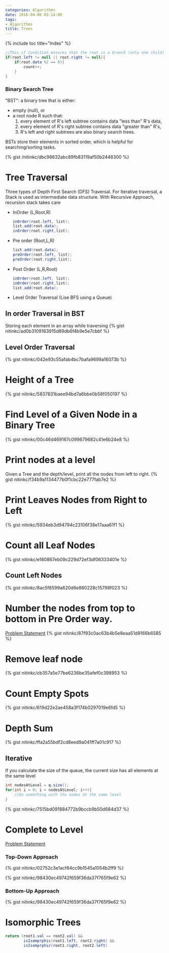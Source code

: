 ```yaml
---
categories: Algorithms
date: 2016-04-06 05:14:00
tags:
- Algorithms
title: Trees
---
```


{% include toc title="Index" %}

```java
//This if Condition ensures that the root is a branch (only one child)
if(root.left != null || root.right != null){
    if(root.data %2 == 0){
        count++;
    }
}
```

### Binary Search Tree

"BST": a binary tree that is either:

* empty (null), or
* a root node R such that:
    1. every element of R's left subtree contains data "less than" R's data,
    2. every element of R's right subtree contains data "greater than" R's,
    3. R's left and right subtrees are also binary search trees.

BSTs store their elements in sorted order, which is helpful for
searching/sorting tasks.

{% gist /nitinkc/dbc98632abc89fb83119af50b2448300 %}

# Tree Traversal

Three types of Depth First Search (DFS) Traversal. For Iterative traversal,
a Stack is used as intermediate data structure. With Recursive Approach,
recursion stack takes care

- InOrder (L,Root,R)
  ```java
  inOrder(root.left, list);
  list.add(root.data);
  inOrder(root.right,list);
  ```
- Pre order (Root,L,R)
  ```java
  list.add(root.data);
  preOrder(root.left, list);
  preOrder(root.right,list);
  ```
- Post Order (L,R,Root)
  ```java
  inOrder(root.left, list);
  inOrder(root.right,list);
  list.add(root.data);
  ```
- Level Order Traversal (Lise BFS using a Queue)

## In order Traversal in BST

Storing each element in an array while traversing
{% gist nitinkc/ad0b3109163915d89db6f4b9e5e7cbbf %}

## Level Order Traversal
{% gist nitinkc/042e93c55afab4bc7bafa9699a16073b %}

# Height of a Tree
{% gist nitinkc/5837831baee94bd7a6bbe0b58f050197 %}

# Find Level of a Given Node in a Binary Tree
{% gist nitinkc/00c46d469167c099679682c41e6b24e8 %}

# Print nodes at a level
Given a Tree and the depth/level, print all the nodes from left to right.
{% gist nitinkc/f34b9a1134477b0f1cbc22e777fab7e2 %}

# Print Leaves Nodes from Right to Left
{% gist nitinkc/5934eb3d94794c23106f38e17aaa61f1 %}

# Count all Leaf Nodes
{% gist nitinkc/e180867eb09c229d72ef3df06333401e %}

## Count Left Nodes
{% gist nitinkc/8ac5f8599a620d6e860228c15798f023 %}

# Number the nodes from top to bottom in Pre Order way.

[Problem Statement](https://practiceit.cs.washington.edu/problem/view/bjp5/chapter17/e11-numberNodes)
{% gist nitinkc/87f93c0ac63b4b5e8eaa51d9166b6585 %}

# Remove leaf node
{% gist nitinkc/cb357a5e77be6236be35afef0c398953 %}

# Count Empty Spots
{% gist nitinkc/619d22e2ae458a3f174b0297019e6fd5 %}

# Depth Sum
{% gist nitinkc/ffa2a55bdf2cd8eed9a041ff7a01c917 %}

## Iterative
If you calculate the size of the queue, the current size has all elements at the same level
```java
int nodesAtLevel = q.size();
for(int i = 0; i < nodesAtLevel; i++){
    //Do something with the nodes at the same level
}
```

{% gist nitinkc/7515bd091884772b9bccb9b50d684d37 %}

# Complete to Level

[Problem Statement](https://practiceit.cs.washington.edu/problem/view/bjp5/chapter17/e14-completeToLevel)

### Top-Down Approach

{% gist nitinkc/02752c3e1acf84cc9b1545a1054b2ff9 %}

{% gist nitinkc/98430ec49742f659f36da37f765f9e62 %}

### Bottom-Up Approach

{% gist nitinkc/98430ec49742f659f36da37f765f9e62 %}

# Isomorphic Trees

```java
return (root1.val == root2.val) &&
        isIsomprphic(root1.left, root2.right) &&
        isIsomprphic(root1.right, root2.left)
```